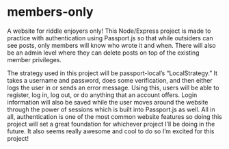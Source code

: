 # members-only
A website for riddle enjoyers only! This Node/Express project is made to practice with authentication using Passport.js so that while outsiders can see posts, only members will know who wrote it and when. There will also be an admin level where they can delete posts on top of the existing member privileges.

The strategy used in this project will be passport-local’s “LocalStrategy.” It takes a username and password, does some verification, and then either logs the user in or sends an error message. Using this, users will be able to register, log in, log out, or do anything that an account offers. Login information will also be saved while the user moves around the website through the power of sessions which is built into Passport.js as well. All in all, authentication is one of the most common website features so doing this project will set a great foundation for whichever project I’ll be doing in the future. It also seems really awesome and cool to do so I’m excited for this project!
